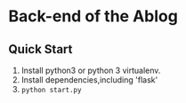 # Back-end of the Ablog

## Quick Start
1. Install python3 or python 3 virtualenv.
2. Install dependencies,including 'flask'
3. `python start.py`
